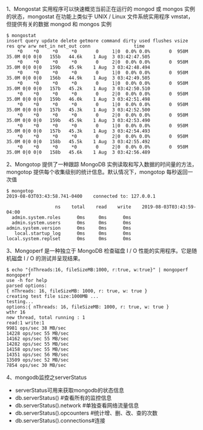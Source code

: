 1、Mongostat 实用程序可以快速概览当前正在运行的 mongod 或 mongos 实例的状态，mongostat 在功能上类似于 UNIX / Linux 文件系统实用程序 vmstat，但提供有关的数据 mongod 和 mongos 实例  
```
$ mongostat 
insert query update delete getmore command dirty used flushes vsize   res qrw arw net_in net_out conn                time
    *0    *0     *0     *0       0     1|0  0.0% 0.0%       0  950M 35.0M 0|0 0|0   155b   44.6k    1 Aug  3 03:42:47.505
    *0    *0     *0     *0       0     2|0  0.0% 0.0%       0  950M 35.0M 0|0 0|0   159b   45.9k    1 Aug  3 03:42:48.494
    *0    *0     *0     *0       0     1|0  0.0% 0.0%       0  950M 35.0M 0|0 0|0   156b   44.9k    1 Aug  3 03:42:49.505
    *0    *0     *0     *0       0     1|0  0.0% 0.0%       0  950M 35.0M 0|0 0|0   157b   45.2k    1 Aug  3 03:42:50.510
    *0    *0     *0     *0       0     2|0  0.0% 0.0%       0  950M 35.0M 0|0 0|0   159b   46.0k    1 Aug  3 03:42:51.498
    *0    *0     *0     *0       0     1|0  0.0% 0.0%       0  950M 35.0M 0|0 0|0   157b   45.3k    1 Aug  3 03:42:52.500
    *0    *0     *0     *0       0     2|0  0.0% 0.0%       0  950M 35.0M 0|0 0|0   159b   45.9k    1 Aug  3 03:42:53.490
    *0    *0     *0     *0       0     1|0  0.0% 0.0%       0  950M 35.0M 0|0 0|0   157b   45.3k    1 Aug  3 03:42:54.493
    *0    *0     *0     *0       0     2|0  0.0% 0.0%       0  950M 35.0M 0|0 0|0   158b   45.5k    1 Aug  3 03:42:55.492
    *0    *0     *0     *0       0     2|0  0.0% 0.0%       0  950M 35.0M 0|0 0|0   158b   45.6k    1 Aug  3 03:42:56.489
```  

2、Mongotop 提供了一种跟踪 MongoDB 实例读取和写入数据的时间量的方法，mongotop 提供每个收集级别的统计信息。默认情况下，mongotop 每秒返回一次值  
```
$ mongotop 
2019-08-03T03:43:58.741-0400	connected to: 127.0.0.1

                  ns    total    read    write    2019-08-03T03:43:59-04:00
  admin.system.roles      0ms     0ms      0ms                             
  admin.system.users      0ms     0ms      0ms                             
admin.system.version      0ms     0ms      0ms                             
   local.startup_log      0ms     0ms      0ms                             
local.system.replset      0ms     0ms      0ms           
```  

3、Mongoperf 是一种独立于 MongoDB 检查磁盘 I / O 性能的实用程序。它是随机磁盘 I / O 的测试并呈现结果。  
```
$ echo "{nThreads:16, fileSizeMB:1000, r:true, w:true}" | mongoperf 
mongoperf
use -h for help
parsed options:
{ nThreads: 16, fileSizeMB: 1000, r: true, w: true }
creating test file size:1000MB ...
testing...
options:{ nThreads: 16, fileSizeMB: 1000, r: true, w: true }
wthr 16
new thread, total running : 1
read:1 write:1
9981 ops/sec 38 MB/sec
14228 ops/sec 55 MB/sec
14162 ops/sec 55 MB/sec
14282 ops/sec 55 MB/sec
14158 ops/sec 55 MB/sec
14351 ops/sec 56 MB/sec
13509 ops/sec 52 MB/sec
7854 ops/sec 30 MB/sec
```  

4、mongodb监控之serverStatus
- serverStatus可用来获取mongodb的状态信息
- db.serverStatus()   #查看所有的监控信息
- db.serverStatus().network #单独查看网络流量信息
- db.serverStatus().opcounters #统计增、删、改、查的次数
- db.serverStatus().connections#连接
